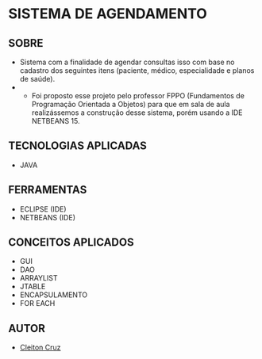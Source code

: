 # **SISTEMA DE AGENDAMENTO**

## **SOBRE**

- Sistema com a finalidade de agendar consultas isso com base no cadastro dos seguintes itens (paciente, médico, especialidade e planos de saúde).
- - Foi proposto esse projeto pelo professor FPPO (Fundamentos de Programação Orientada a Objetos) para que em sala de aula realizássemos a construção desse sistema, porém usando a IDE NETBEANS 15.

## **TECNOLOGIAS APLICADAS**

- JAVA

## **FERRAMENTAS**

- ECLIPSE (IDE)
- NETBEANS (IDE)

## **CONCEITOS APLICADOS**

- GUI
- DAO
- ARRAYLIST
- JTABLE
- ENCAPSULAMENTO
- FOR EACH

## **AUTOR**

- [Cleiton Cruz](https://github.com/cotilen)
